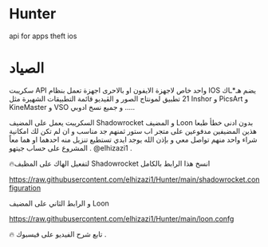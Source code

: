 # Hunter
api for apps theft ios
# الصياد
سكريبت API واحد خاص لاجهزة الايفون او بالاحرى اجهزة تعمل بنظام IOS يضم هـ*ـاك 21 تطبيق لمونتاج الصور و الڤيديو قائمة التطبيقات الشهيرة مثل Inshor و PicsArt و KineMaster و VSO و جميع نسخ ادوبي .....

السكريبت يعمل على المضيف Shadowrocket و المضيف Loon بدون ادنى خطأ طبعا هذين المضيفين مدفوعين على متجر اب ستور ثمنهم جد مناسب و ان لم تكن لك امكانية شراء واحد منهم تواصل معي و بإذن الله يوجد ايدي تستطيع تنزيل منه احدهما او هما معاً .
المشروع على حساب جيتهو @elhizazi1 .

🔥لتفعيل الهاك على المظيف Shadowrocket انسخ هذا الرابط بالكامل 

https://raw.githubusercontent.com/elhizazi1/Hunter/main/shadowrocket.configuration

و الرابط الثاني على المضيف Loon

https://raw.githubusercontent.com/elhizazi1/Hunter/main/loon.confg

🔥 تابع شرح الفيديو على فيسبوك .
